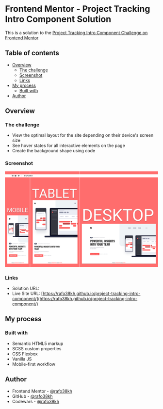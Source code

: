 # Frontend Mentor - Project Tracking Intro Component Solution

This is a solution to the [Project Tracking Intro Component Challenge on Frontend Mentor](https://www.frontendmentor.io/challenges/project-tracking-intro-component-5d289097500fcb331a67d80e)

## Table of contents

- [Overview](#overview)
  - [The challenge](#the-challenge)
  - [Screenshot](#screenshot)
  - [Links](#links)
- [My process](#my-process)
  - [Built with](#built-with)
- [Author](#author)

## Overview

### The challenge

- View the optimal layout for the site depending on their device's screen size
- See hover states for all interactive elements on the page
- Create the background shape using code

### Screenshot

![screenshot](./images/screenshot.png)

### Links

- Solution URL: []()
- Live Site URL: [https://rafo38kh.github.io/project-tracking-intro-component/](https://rafo38kh.github.io/project-tracking-intro-component/)

## My process

### Built with

- Semantic HTML5 markup
- SCSS custom properties
- CSS Flexbox
- Vanilla JS
- Mobile-first workflow

## Author

- Frontend Mentor - [@rafo38kh](https://www.frontendmentor.io/profile/rafo38kh)
- GitHub - [@rafo38kh](https://github.com/rafo38kh)
- Codewars - [@rafo38kh](https://www.codewars.com/users/rafo38kh)
